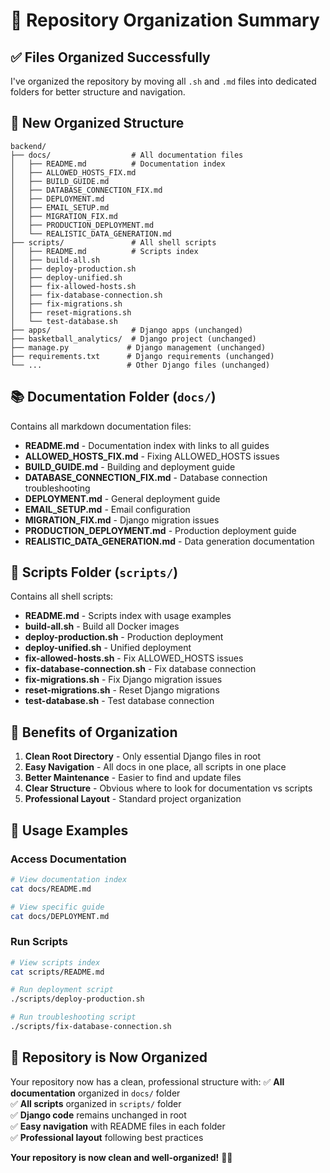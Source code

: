 # 📁 Repository Organization Summary

## ✅ **Files Organized Successfully**

I've organized the repository by moving all `.sh` and `.md` files into dedicated folders for better structure and navigation.

## 📁 **New Organized Structure**

```
backend/
├── docs/                  # All documentation files
│   ├── README.md          # Documentation index
│   ├── ALLOWED_HOSTS_FIX.md
│   ├── BUILD_GUIDE.md
│   ├── DATABASE_CONNECTION_FIX.md
│   ├── DEPLOYMENT.md
│   ├── EMAIL_SETUP.md
│   ├── MIGRATION_FIX.md
│   ├── PRODUCTION_DEPLOYMENT.md
│   └── REALISTIC_DATA_GENERATION.md
├── scripts/               # All shell scripts
│   ├── README.md          # Scripts index
│   ├── build-all.sh
│   ├── deploy-production.sh
│   ├── deploy-unified.sh
│   ├── fix-allowed-hosts.sh
│   ├── fix-database-connection.sh
│   ├── fix-migrations.sh
│   ├── reset-migrations.sh
│   └── test-database.sh
├── apps/                  # Django apps (unchanged)
├── basketball_analytics/  # Django project (unchanged)
├── manage.py             # Django management (unchanged)
├── requirements.txt      # Django requirements (unchanged)
└── ...                   # Other Django files (unchanged)
```

## 📚 **Documentation Folder (`docs/`)**

Contains all markdown documentation files:
- **README.md** - Documentation index with links to all guides
- **ALLOWED_HOSTS_FIX.md** - Fixing ALLOWED_HOSTS issues
- **BUILD_GUIDE.md** - Building and deployment guide
- **DATABASE_CONNECTION_FIX.md** - Database connection troubleshooting
- **DEPLOYMENT.md** - General deployment guide
- **EMAIL_SETUP.md** - Email configuration
- **MIGRATION_FIX.md** - Django migration issues
- **PRODUCTION_DEPLOYMENT.md** - Production deployment guide
- **REALISTIC_DATA_GENERATION.md** - Data generation documentation

## 🔧 **Scripts Folder (`scripts/`)**

Contains all shell scripts:
- **README.md** - Scripts index with usage examples
- **build-all.sh** - Build all Docker images
- **deploy-production.sh** - Production deployment
- **deploy-unified.sh** - Unified deployment
- **fix-allowed-hosts.sh** - Fix ALLOWED_HOSTS issues
- **fix-database-connection.sh** - Fix database connection
- **fix-migrations.sh** - Fix Django migration issues
- **reset-migrations.sh** - Reset Django migrations
- **test-database.sh** - Test database connection

## 🎯 **Benefits of Organization**

1. **Clean Root Directory** - Only essential Django files in root
2. **Easy Navigation** - All docs in one place, all scripts in one place
3. **Better Maintenance** - Easier to find and update files
4. **Clear Structure** - Obvious where to look for documentation vs scripts
5. **Professional Layout** - Standard project organization

## 📝 **Usage Examples**

### **Access Documentation**
```bash
# View documentation index
cat docs/README.md

# View specific guide
cat docs/DEPLOYMENT.md
```

### **Run Scripts**
```bash
# View scripts index
cat scripts/README.md

# Run deployment script
./scripts/deploy-production.sh

# Run troubleshooting script
./scripts/fix-database-connection.sh
```

## 🎉 **Repository is Now Organized**

Your repository now has a clean, professional structure with:
✅ **All documentation** organized in `docs/` folder  
✅ **All scripts** organized in `scripts/` folder  
✅ **Django code** remains unchanged in root  
✅ **Easy navigation** with README files in each folder  
✅ **Professional layout** following best practices  

**Your repository is now clean and well-organized!** 📁🏀
